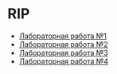 # RIP
- [Лабораторная работа №1](https://github.com/Qrp34ch/RIP/tree/web_server_l1)
- [Лабораторная работа №2](https://github.com/Qrp34ch/RIP/tree/database_l2)
- [Лабораторная работа №3](https://github.com/Qrp34ch/RIP/tree/API_l3)
- [Лабораторная работа №4](https://github.com/Qrp34ch/RIP/tree/JWT_l4)
